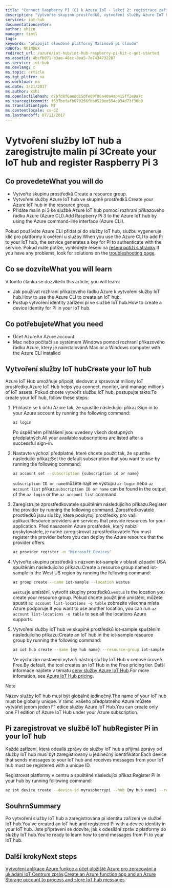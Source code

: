 ```yaml
---
title: "Connect Raspberry PI (C) k Azure IoT - lekci 2: registrace zařízení | Microsoft Docs"
description: "Vytvořte skupinu prostředků, vytvoření služby Azure IoT hub a zaregistrovat platformy ve službě Azure IoT hub pomocí rozhraní příkazového řádku Azure."
services: iot-hub
documentationcenter: 
author: shizn
manager: timtl
tags: 
keywords: "připojit cloudové platformy Malinová pí cloudu"
ROBOTS: NOINDEX
redirect_url: /azure/iot-hub/iot-hub-raspberry-pi-kit-c-get-started
ms.assetid: 4bcfb071-b3ae-48cc-8ea5-7e7434732287
ms.service: iot-hub
ms.devlang: c
ms.topic: article
ms.tgt_pltfrm: na
ms.workload: na
ms.date: 3/21/2017
ms.author: xshi
ms.openlocfilehash: d7bfd8f6ae8d15dfe09f06a40a4ab415ff2e0a7c
ms.sourcegitcommit: f537befafb079256fba0529ee554c034d73f36b0
ms.translationtype: MT
ms.contentlocale: cs-CZ
ms.lasthandoff: 07/11/2017
---
```

# <a name="create-your-iot-hub-and-register-raspberry-pi-3"></a><span data-ttu-id="44f23-104">Vytvoření služby IoT hub a zaregistrujte malin pí 3</span><span class="sxs-lookup"><span data-stu-id="44f23-104">Create your IoT hub and register Raspberry Pi 3</span></span>
## <a name="what-you-will-do"></a><span data-ttu-id="44f23-105">Co provedete</span><span class="sxs-lookup"><span data-stu-id="44f23-105">What you will do</span></span>
* <span data-ttu-id="44f23-106">Vytvořte skupinu prostředků.</span><span class="sxs-lookup"><span data-stu-id="44f23-106">Create a resource group.</span></span>
* <span data-ttu-id="44f23-107">Vytvoření služby Azure IoT hub ve skupině prostředků.</span><span class="sxs-lookup"><span data-stu-id="44f23-107">Create your Azure IoT hub in the resource group.</span></span>
* <span data-ttu-id="44f23-108">Přidáte malin pí 3 ke službě Azure IoT hub pomocí rozhraní příkazového řádku Azure (Azure CLI).</span><span class="sxs-lookup"><span data-stu-id="44f23-108">Add Raspberry Pi 3 to the Azure IoT hub by using the Azure command-line interface (Azure CLI).</span></span>

<span data-ttu-id="44f23-109">Pokud používáte Azure CLI přidat pí do služby IoT hub, službu vygeneruje klíč pro platformy k ověření u služby.</span><span class="sxs-lookup"><span data-stu-id="44f23-109">When you use the Azure CLI to add Pi to your IoT hub, the service generates a key for Pi to authenticate with the service.</span></span> <span data-ttu-id="44f23-110">Pokud máte potíže, vyhledejte řešení na [řešení potíží s stránky](iot-hub-raspberry-pi-kit-c-troubleshooting.md).</span><span class="sxs-lookup"><span data-stu-id="44f23-110">If you have any problems, look for solutions on the [troubleshooting page](iot-hub-raspberry-pi-kit-c-troubleshooting.md).</span></span>

## <a name="what-you-will-learn"></a><span data-ttu-id="44f23-111">Co se dozvíte</span><span class="sxs-lookup"><span data-stu-id="44f23-111">What you will learn</span></span>
<span data-ttu-id="44f23-112">V tomto článku se dozvíte:</span><span class="sxs-lookup"><span data-stu-id="44f23-112">In this article, you will learn:</span></span>
* <span data-ttu-id="44f23-113">Jak používat rozhraní příkazového řádku Azure k vytvoření služby IoT hub.</span><span class="sxs-lookup"><span data-stu-id="44f23-113">How to use the Azure CLI to create an IoT hub.</span></span>
* <span data-ttu-id="44f23-114">Postup vytvoření identity zařízení pí ve službě IoT hub.</span><span class="sxs-lookup"><span data-stu-id="44f23-114">How to create a device identity for Pi in your IoT hub.</span></span>

## <a name="what-you-need"></a><span data-ttu-id="44f23-115">Co potřebujete</span><span class="sxs-lookup"><span data-stu-id="44f23-115">What you need</span></span>
* <span data-ttu-id="44f23-116">Účet Azure</span><span class="sxs-lookup"><span data-stu-id="44f23-116">An Azure account</span></span>
* <span data-ttu-id="44f23-117">Mac nebo počítači se systémem Windows pomocí rozhraní příkazového řádku Azure, který je nainstalován</span><span class="sxs-lookup"><span data-stu-id="44f23-117">A Mac or a Windows computer with the Azure CLI installed</span></span>

## <a name="create-your-iot-hub"></a><span data-ttu-id="44f23-118">Vytvoření služby IoT hub</span><span class="sxs-lookup"><span data-stu-id="44f23-118">Create your IoT hub</span></span>
<span data-ttu-id="44f23-119">Azure IoT Hub umožňuje připojit, sledovat a spravovat miliony IoT prostředky.</span><span class="sxs-lookup"><span data-stu-id="44f23-119">Azure IoT Hub helps you connect, monitor, and manage millions of IoT assets.</span></span> <span data-ttu-id="44f23-120">Pokud chcete vytvořit službu IoT hub, postupujte takto:</span><span class="sxs-lookup"><span data-stu-id="44f23-120">To create your IoT hub, follow these steps:</span></span>

1. <span data-ttu-id="44f23-121">Přihlaste se k účtu Azure tak, že spustíte následující příkaz:</span><span class="sxs-lookup"><span data-stu-id="44f23-121">Sign in to your Azure account by running the following command:</span></span>

   ```bash
   az login
   ```

   <span data-ttu-id="44f23-122">Po úspěšném přihlášení jsou uvedeny všech dostupných předplatných.</span><span class="sxs-lookup"><span data-stu-id="44f23-122">All your available subscriptions are listed after a successful sign-in.</span></span>

2. <span data-ttu-id="44f23-123">Nastavte výchozí předplatné, které chcete použít tak, že spustíte následující příkaz:</span><span class="sxs-lookup"><span data-stu-id="44f23-123">Set the default subscription that you want to use by running the following command:</span></span>

   ```bash
   az account set --subscription {subscription id or name}
   ```

   <span data-ttu-id="44f23-124">`subscription ID or name`můžete najít ve výstupu `az login` nebo `az account list` příkaz.</span><span class="sxs-lookup"><span data-stu-id="44f23-124">`subscription ID or name` can be found in the output of the `az login` or the `az account list` command.</span></span>

3. <span data-ttu-id="44f23-125">Zaregistrujte zprostředkovatele spuštěním následujícího příkazu.</span><span class="sxs-lookup"><span data-stu-id="44f23-125">Register the provider by running the following command.</span></span> <span data-ttu-id="44f23-126">Zprostředkovatelé prostředků jsou služby, které poskytují prostředky pro vaši aplikaci.</span><span class="sxs-lookup"><span data-stu-id="44f23-126">Resource providers are services that provide resources for your application.</span></span> <span data-ttu-id="44f23-127">Před nasazením Azure prostředek, který nabízí poskytovatele, je nutné zaregistrovat zprostředkovatele.</span><span class="sxs-lookup"><span data-stu-id="44f23-127">You must register the provider before you can deploy the Azure resource that the provider offers.</span></span>

   ```bash
   az provider register -n "Microsoft.Devices"
   ```
4. <span data-ttu-id="44f23-128">Vytvořte skupinu prostředků s názvem iot-sample v oblasti západní USA spuštěním následujícího příkazu:</span><span class="sxs-lookup"><span data-stu-id="44f23-128">Create a resource group named iot-sample in the West US region by running the following command:</span></span>

   ```bash
   az group create --name iot-sample --location westus
   ```

   <span data-ttu-id="44f23-129">`westus`je umístění, vytvořit skupiny prostředků.</span><span class="sxs-lookup"><span data-stu-id="44f23-129">`westus` is the location you create your resource group.</span></span> <span data-ttu-id="44f23-130">Pokud chcete použít jiné umístění, můžete spustit `az account list-locations -o table` zobrazíte všechna místa Azure podporuje.</span><span class="sxs-lookup"><span data-stu-id="44f23-130">If you want to use another location, you can run `az account list-locations -o table` to see all the locations Azure supports.</span></span>
 
5. <span data-ttu-id="44f23-131">Vytvoření služby IoT hub ve skupině prostředků iot-sample spuštěním následujícího příkazu:</span><span class="sxs-lookup"><span data-stu-id="44f23-131">Create an IoT hub in the iot-sample resource group by running the following command:</span></span>

   ```bash
   az iot hub create --name {my hub name} --resource-group iot-sample
   ```

   <span data-ttu-id="44f23-132">Ve výchozím nastavení vytvoří nástroj služby IoT Hub v cenové úrovně Free.</span><span class="sxs-lookup"><span data-stu-id="44f23-132">By default, the tool creates an IoT Hub in the Free pricing tier.</span></span> <span data-ttu-id="44f23-133">Další informace najdete v tématu [ceny služby Azure IoT Hub](https://azure.microsoft.com/pricing/details/iot-hub/).</span><span class="sxs-lookup"><span data-stu-id="44f23-133">For more infomation, see [Azure IoT Hub pricing](https://azure.microsoft.com/pricing/details/iot-hub/).</span></span>

> [!NOTE]
> <span data-ttu-id="44f23-134">Název služby IoT hub musí být globálně jedinečný.</span><span class="sxs-lookup"><span data-stu-id="44f23-134">The name of your IoT hub must be globally unique.</span></span> <span data-ttu-id="44f23-135">V rámci vašeho předplatného Azure můžete vytvářet jenom jeden F1 edice služby Azure IoT Hub.</span><span class="sxs-lookup"><span data-stu-id="44f23-135">You can create only one F1 edition of Azure IoT Hub under your Azure subscription.</span></span>

## <a name="register-pi-in-your-iot-hub"></a><span data-ttu-id="44f23-136">Pi zaregistrovat ve službě IoT hub</span><span class="sxs-lookup"><span data-stu-id="44f23-136">Register Pi in your IoT hub</span></span>
<span data-ttu-id="44f23-137">Každé zařízení, která odesílá zprávy do služby IoT hub a přijímá zprávy od služby IoT hub musí být zaregistrovaný u jedinečný identifikátor.</span><span class="sxs-lookup"><span data-stu-id="44f23-137">Each device that sends messages to your IoT hub and receives messages from your IoT hub must be registered with a unique ID.</span></span>

<span data-ttu-id="44f23-138">Registrovat platformy v centru a spuštěné následující příkaz:</span><span class="sxs-lookup"><span data-stu-id="44f23-138">Register Pi in your hub by running following command:</span></span>

```bash
az iot device create --device-id myraspberrypi --hub {my hub name} --resource-group iot-sample
```

## <a name="summary"></a><span data-ttu-id="44f23-139">Souhrn</span><span class="sxs-lookup"><span data-stu-id="44f23-139">Summary</span></span>
<span data-ttu-id="44f23-140">Po vytvoření služby IoT hub a zaregistrována pí identitu zařízení ve službě IoT hub.</span><span class="sxs-lookup"><span data-stu-id="44f23-140">You've created an IoT hub and registered Pi with a device identity in your IoT hub.</span></span> <span data-ttu-id="44f23-141">Jste připraveni se dozvíte, jak k odesílání zpráv z platformy do služby IoT hub.</span><span class="sxs-lookup"><span data-stu-id="44f23-141">You're ready to learn how to send messages from Pi to your IoT hub.</span></span>

## <a name="next-steps"></a><span data-ttu-id="44f23-142">Další kroky</span><span class="sxs-lookup"><span data-stu-id="44f23-142">Next steps</span></span>
<span data-ttu-id="44f23-143">[Vytvoření aplikace Azure funkce a účet úložiště Azure pro zpracování a ukládání IoT Centrum zpráv](iot-hub-raspberry-pi-kit-c-lesson3-deploy-resource-manager-template.md).</span><span class="sxs-lookup"><span data-stu-id="44f23-143">[Create an Azure function app and an Azure Storage account to process and store IoT hub messages](iot-hub-raspberry-pi-kit-c-lesson3-deploy-resource-manager-template.md).</span></span>

